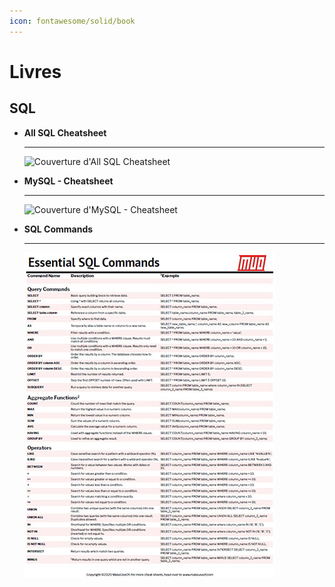 ```yaml
---
icon: fontawesome/solid/book
---
```


# Livres

## SQL

<div class="grid cards" markdown>

-   __All SQL Cheatsheet__

    ---

    ![Couverture d'All SQL Cheatsheet](../images/books/All_SQL_Cheatsheet.jpg)

-   __MySQL - Cheatsheet__

    ---

    ![Couverture d'MySQL - Cheatsheet](../images/books/MySQL_-_Cheatsheet.jpg)

-   __SQL Commands__

    ---

    [![Couverture d'SQL Commands](../images/books/SQL_Commands.jpg)](#)

</div>